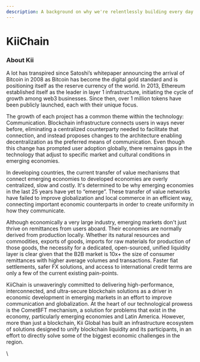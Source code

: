 ```yaml
---
description: A background on why we're relentlessly building every day.
---
```


# KiiChain

### About Kii

A lot has transpired since Satoshi’s whitepaper announcing the arrival of Bitcoin in 2008 as Bitcoin has become the digital gold standard and is positioning itself as the reserve currency of the world. In 2013, Ethereum established itself as the leader in layer 1 infrastructure, initiating the cycle of growth among web3 businesses. Since then, over 1 million tokens have been publicly launched, each with their unique focus.

The growth of each project has a common theme within the technology: Communication. Blockchain infrastructure connects users in ways never before, eliminating a centralized counterparty needed to facilitate that connection, and instead proposes changes to the architecture enabling decentralization as the preferred means of communication. Even though this change has prompted user adoption globally, there remains gaps in the technology that adjust to specific market and cultural conditions in emerging economies.&#x20;

In developing countries, the current transfer of value mechanisms that connect emerging economies to developed economies are overly centralized, slow and costly. It's determined to be why emerging economies in the last 25 years have yet to “emerge”. These transfer of value networks have failed to improve globalization and local commerce in an efficient way, connecting important economic counterparts in order to create uniformity in how they communicate.&#x20;

Although economically a very large industry, emerging markets don't just thrive on remittances from users aboard. Their economies are normally derived from production locally. Whether its natural resources and commodities, exports of goods, imports for raw materials for production of those goods, the necessity for a dedicated, open-sourced, unified liquidity layer is clear given that the B2B market is 10x+ the size of consumer remittances with higher average volumes and transactions. Faster fiat settlements, safer FX solutions, and access to international credit terms are only a few of the current existing  pain-points.&#x20;

KiiChain is unwaveringly committed to delivering high-performance, interconnected, and ultra-secure blockchain solutions as a driver in economic development in emerging markets in an effort to improve communication and globalization. At the heart of our technological prowess is the CometBFT mechanism, a solution for problems that exist in the economy, particularly emerging economies and Latin America. However, more than just a blockchain, Kii Global has built an infrastructure ecosystem of solutions designed to unify blockchain liquidity and its participants, in an effort to directly solve some of the biggest economic challenges in the region.

\
